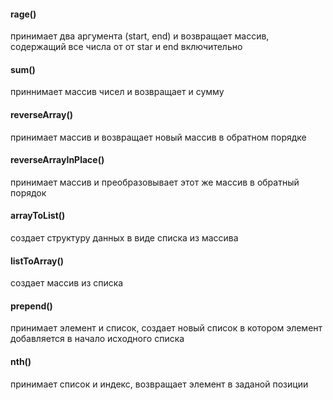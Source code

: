 #### rage()
принимает два аргумента (start, end) и возвращает массив, содержащий все числа от от star и end включительно

#### sum()
приннимает массив чисел и возвращает и сумму

#### reverseArray()
принимает массив и возвращает новый массив в обратном порядке

#### reverseArrayInPlace()
принимает массив и преобразовывает этот же массив в обратный порядок

#### arrayToList()
создает структуру данных в виде списка из массива

#### listToArray()
создает массив из списка

#### prepend()
принимает элемент и список, создает новый список в котором элемент добавляется в начало исходного списка

 #### nth()
 принимает список и индекс, возвращает элемент в заданой позиции